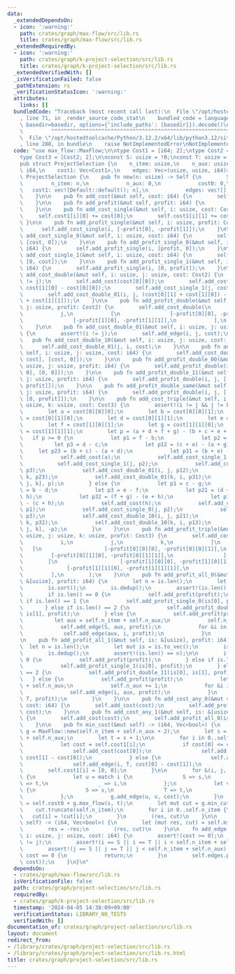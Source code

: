 ```yaml
---
data:
  _extendedDependsOn:
  - icon: ':warning:'
    path: crates/graph/max-flow/src/lib.rs
    title: crates/graph/max-flow/src/lib.rs
  _extendedRequiredBy:
  - icon: ':warning:'
    path: crates/graph/k-project-selection/src/lib.rs
    title: crates/graph/k-project-selection/src/lib.rs
  _extendedVerifiedWith: []
  _isVerificationFailed: false
  _pathExtension: rs
  _verificationStatusIcon: ':warning:'
  attributes:
    links: []
  bundledCode: "Traceback (most recent call last):\n  File \"/opt/hostedtoolcache/Python/3.12.2/x64/lib/python3.12/site-packages/onlinejudge_verify/documentation/build.py\"\
    , line 71, in _render_source_code_stat\n    bundled_code = language.bundle(stat.path,\
    \ basedir=basedir, options={'include_paths': [basedir]}).decode()\n          \
    \         ^^^^^^^^^^^^^^^^^^^^^^^^^^^^^^^^^^^^^^^^^^^^^^^^^^^^^^^^^^^^^^^^^^^^^^^^^^^^^^^^^\n\
    \  File \"/opt/hostedtoolcache/Python/3.12.2/x64/lib/python3.12/site-packages/onlinejudge_verify/languages/rust.py\"\
    , line 288, in bundle\n    raise NotImplementedError\nNotImplementedError\n"
  code: "use max_flow::MaxFlow;\n\ntype Cost1 = [i64; 2];\ntype Cost2 = [Cost1; 2];\n\
    type Cost3 = [Cost2; 2];\n\nconst S: usize = !0;\nconst T: usize = !1;\n\n#[derive(Clone)]\n\
    pub struct ProjectSelection {\n    n_item: usize,\n    n_aux: usize,\n    cost0:\
    \ i64,\n    cost1: Vec<Cost1>,\n    edges: Vec<(usize, usize, i64)>,\n}\n\nimpl\
    \ ProjectSelection {\n    pub fn new(n: usize) -> Self {\n        Self {\n   \
    \         n_item: n,\n            n_aux: 0,\n            cost0: 0,\n         \
    \   cost1: vec![Default::default(); n],\n            edges: vec![],\n        }\n\
    \    }\n\n    pub fn add_cost(&mut self, cost: i64) {\n        self.cost0 += cost;\n\
    \    }\n\n    pub fn add_profit(&mut self, profit: i64) {\n        self.add_cost(-profit);\n\
    \    }\n\n    pub fn add_cost_single(&mut self, i: usize, cost: Cost1) {\n   \
    \     self.cost1[i][0] += cost[0];\n        self.cost1[i][1] += cost[1];\n   \
    \ }\n\n    pub fn add_profit_single(&mut self, i: usize, profit: Cost1) {\n  \
    \      self.add_cost_single(i, [-profit[0], -profit[1]]);\n    }\n\n    pub fn\
    \ add_cost_single_0(&mut self, i: usize, cost: i64) {\n        self.add_cost_single(i,\
    \ [cost, 0]);\n    }\n\n    pub fn add_profit_single_0(&mut self, i: usize, profit:\
    \ i64) {\n        self.add_profit_single(i, [profit, 0]);\n    }\n\n    pub fn\
    \ add_cost_single_1(&mut self, i: usize, cost: i64) {\n        self.add_cost_single(i,\
    \ [0, cost]);\n    }\n\n    pub fn add_profit_single_1(&mut self, i: usize, profit:\
    \ i64) {\n        self.add_profit_single(i, [0, profit]);\n    }\n\n    pub fn\
    \ add_cost_double(&mut self, i: usize, j: usize, cost: Cost2) {\n        assert!(i\
    \ != j);\n        self.add_cost(cost[0][0]);\n        self.add_cost_single_1(i,\
    \ cost[1][0] - cost[0][0]);\n        self.add_cost_single_1(j, cost[1][1] - cost[1][0]);\n\
    \        self.add_cost_double_01(i, j, (cost[0][1] + cost[1][0]) - (cost[0][0]\
    \ + cost[1][1]));\n    }\n\n    pub fn add_profit_double(&mut self, i: usize,\
    \ j: usize, profit: Cost2) {\n        self.add_cost_double(\n            i,\n\
    \            j,\n            [\n                [-profit[0][0], -profit[0][1]],\n\
    \                [-profit[1][0], -profit[1][1]],\n            ],\n        );\n\
    \    }\n\n    pub fn add_cost_double_01(&mut self, i: usize, j: usize, cost: i64)\
    \ {\n        assert!(i != j);\n        self.add_edge(i, j, cost);\n    }\n\n \
    \   pub fn add_cost_double_10(&mut self, i: usize, j: usize, cost: i64) {\n  \
    \      self.add_cost_double_01(j, i, cost);\n    }\n\n    pub fn add_cost_double_not_same(&mut\
    \ self, i: usize, j: usize, cost: i64) {\n        self.add_cost_double(i, j, [[0,\
    \ cost], [cost, 0]]);\n    }\n\n    pub fn add_profit_double_00(&mut self, i:\
    \ usize, j: usize, profit: i64) {\n        self.add_profit_double(i, j, [[profit,\
    \ 0], [0, 0]]);\n    }\n\n    pub fn add_profit_double_11(&mut self, i: usize,\
    \ j: usize, profit: i64) {\n        self.add_profit_double(i, j, [[0, 0], [0,\
    \ profit]]);\n    }\n\n    pub fn add_profit_double_same(&mut self, i: usize,\
    \ j: usize, profit: i64) {\n        self.add_profit_double(i, j, [[profit, 0],\
    \ [0, profit]]);\n    }\n\n    pub fn add_cost_triple(&mut self, i: usize, j:\
    \ usize, k: usize, cost: Cost3) {\n        assert!(i != j && j != k && k != i);\n\
    \        let a = cost[0][0][0];\n        let b = cost[0][0][1];\n        let c\
    \ = cost[0][1][0];\n        let d = cost[0][1][1];\n        let e = cost[1][0][0];\n\
    \        let f = cost[1][0][1];\n        let g = cost[1][1][0];\n        let h\
    \ = cost[1][1][1];\n        let p = (a + d + f + g) - (b + c + e + h);\n     \
    \   if p >= 0 {\n            let p1 = f - b;\n            let p2 = g - e;\n  \
    \          let p3 = d - c;\n            let p12 = (c + e) - (a + g);\n       \
    \     let p23 = (b + c) - (a + d);\n            let p31 = (b + e) - (a + f);\n\
    \            self.add_cost(a);\n            self.add_cost_single_1(i, p1);\n \
    \           self.add_cost_single_1(j, p2);\n            self.add_cost_single_1(k,\
    \ p3);\n            self.add_cost_double_01(i, j, p12);\n            self.add_cost_double_01(j,\
    \ k, p23);\n            self.add_cost_double_01(k, i, p31);\n            self.add_profit_all_1(&[i,\
    \ j, k], p);\n        } else {\n            let p1 = c - g;\n            let p2\
    \ = b - d;\n            let p3 = e - f;\n            let p21 = (d + f) - (b +\
    \ h);\n            let p32 = (f + g) - (e + h);\n            let p13 = (d + g)\
    \ - (c + h);\n            self.add_cost(h);\n            self.add_cost_single_0(i,\
    \ p1);\n            self.add_cost_single_0(j, p2);\n            self.add_cost_single_0(k,\
    \ p3);\n            self.add_cost_double_10(i, j, p21);\n            self.add_cost_double_10(j,\
    \ k, p32);\n            self.add_cost_double_10(k, i, p13);\n            self.add_profit_all_0(&[i,\
    \ j, k], -p);\n        }\n    }\n\n    pub fn add_profit_triple(&mut self, i:\
    \ usize, j: usize, k: usize, profit: Cost3) {\n        self.add_cost_triple(\n\
    \            i,\n            j,\n            k,\n            [\n             \
    \   [\n                    [-profit[0][0][0], -profit[0][0][1]],\n           \
    \         [-profit[0][1][0], -profit[0][1][1]],\n                ],\n        \
    \        [\n                    [-profit[1][0][0], -profit[1][0][1]],\n      \
    \              [-profit[1][1][0], -profit[1][1][1]],\n                ],\n   \
    \         ],\n        );\n    }\n\n    pub fn add_profit_all_0(&mut self, is:\
    \ &[usize], profit: i64) {\n        let n = is.len();\n        let mut is = is.to_vec();\n\
    \        is.sort();\n        is.dedup();\n        assert!(is.len() == n);\n\n\
    \        if is.len() == 0 {\n            self.add_profit(profit);\n        } else\
    \ if is.len() == 1 {\n            self.add_profit_single_0(is[0], profit);\n \
    \       } else if is.len() == 2 {\n            self.add_profit_double_00(is[0],\
    \ is[1], profit);\n        } else {\n            self.add_profit(profit);\n  \
    \          let aux = self.n_item + self.n_aux;\n            self.n_aux += 1;\n\
    \            self.add_edge(S, aux, profit);\n            for &i in &is {\n   \
    \             self.add_edge(aux, i, profit);\n            }\n        }\n    }\n\
    \n    pub fn add_profit_all_1(&mut self, is: &[usize], profit: i64) {\n      \
    \  let n = is.len();\n        let mut is = is.to_vec();\n        is.sort();\n\
    \        is.dedup();\n        assert!(is.len() == n);\n\n        if is.len() ==\
    \ 0 {\n            self.add_profit(profit);\n        } else if is.len() == 1 {\n\
    \            self.add_profit_single_1(is[0], profit);\n        } else if is.len()\
    \ == 2 {\n            self.add_profit_double_11(is[0], is[1], profit);\n     \
    \   } else {\n            self.add_profit(profit);\n            let aux = self.n_item\
    \ + self.n_aux;\n            self.n_aux += 1;\n            for &i in &is {\n \
    \               self.add_edge(i, aux, profit);\n            }\n            self.add_edge(aux,\
    \ T, profit);\n        }\n    }\n\n    pub fn add_cost_any_0(&mut self, is: &[usize],\
    \ cost: i64) {\n        self.add_cost(cost);\n        self.add_profit_all_1(is,\
    \ cost);\n    }\n\n    pub fn add_cost_any_1(&mut self, is: &[usize], cost: i64)\
    \ {\n        self.add_cost(cost);\n        self.add_profit_all_0(is, cost);\n\
    \    }\n\n    pub fn min_cost(&mut self) -> (i64, Vec<bool>) {\n        let mut\
    \ g = MaxFlow::new(self.n_item + self.n_aux + 2);\n        let s = self.n_item\
    \ + self.n_aux;\n        let t = s + 1;\n\n        for i in 0..self.n_item {\n\
    \            let cost = self.cost1[i];\n            if cost[0] <= cost[1] {\n\
    \                self.add_cost(cost[0]);\n                self.add_edge(S, i,\
    \ cost[1] - cost[0]);\n            } else {\n                self.add_cost(cost[1]);\n\
    \                self.add_edge(i, T, cost[0] - cost[1]);\n            }\n    \
    \        self.cost1[i] = [0, 0];\n        }\n\n        for &(i, j, cost) in &self.edges\
    \ {\n            let u = match i {\n                S => s,\n                T\
    \ => t,\n                _ => i,\n            };\n            let v = match j\
    \ {\n                S => s,\n                T => t,\n                _ => j,\n\
    \            };\n            g.add_edge(u, v, cost);\n        }\n        let res\
    \ = self.cost0 + g.max_flow(s, t);\n        let mut cut = g.min_cut(s);\n    \
    \    cut.truncate(self.n_item);\n        for i in 0..self.n_item {\n         \
    \   cut[i] = !cut[i];\n        }\n        (res, cut)\n    }\n\n    pub fn max_profit(&mut\
    \ self) -> (i64, Vec<bool>) {\n        let (mut res, cut) = self.min_cost();\n\
    \        res = -res;\n        (res, cut)\n    }\n\n    fn add_edge(&mut self,\
    \ i: usize, j: usize, cost: i64) {\n        assert!(cost >= 0);\n        assert!(i\
    \ != j);\n        assert!(i == S || i == T || i < self.n_item + self.n_aux);\n\
    \        assert!(j == S || j == T || j < self.n_item + self.n_aux);\n        if\
    \ cost == 0 {\n            return;\n        }\n        self.edges.push((i, j,\
    \ cost));\n    }\n}\n"
  dependsOn:
  - crates/graph/max-flow/src/lib.rs
  isVerificationFile: false
  path: crates/graph/project-selection/src/lib.rs
  requiredBy:
  - crates/graph/k-project-selection/src/lib.rs
  timestamp: '2024-04-05 14:38:09+09:00'
  verificationStatus: LIBRARY_NO_TESTS
  verifiedWith: []
documentation_of: crates/graph/project-selection/src/lib.rs
layout: document
redirect_from:
- /library/crates/graph/project-selection/src/lib.rs
- /library/crates/graph/project-selection/src/lib.rs.html
title: crates/graph/project-selection/src/lib.rs
---
```

